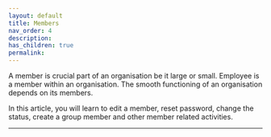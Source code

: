 ```yaml
---
layout: default
title: Members
nav_order: 4
description:
has_children: true
permalink:
---
```


A member is crucial part of an organisation be it large or small. Employee is a member within an organisation. The smooth functioning of an organisation depends on its members.

In this article, you will learn to edit a member, reset password, change the status, create a group member and other member related activities.

---
